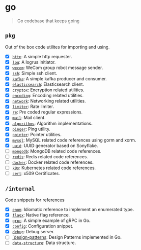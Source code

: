# go

> Go codebase that keeps going

## `pkg`

Out of the box code utilites for importing and using.

- [x] [`http`](./pkg/http/): A simple http requester.
- [x] [`log`](./pkg/log/): A logrus initiator.
- [x] [`wecom`](./pkg/wecom/): WeCom group robot message sender.
- [x] [`ssh`](./pkg/ssh/): Simple ssh client.
- [x] [`kafka`](./pkg/kafka/): A simple kafka producer and consumer.
- [x] [`elasticsearch`](./pkg/es/): Elasticsearch client.
- [x] [`cryptox`](./pkg/cryptox/): Encryption related utilities.
- [x] [`encoding`](./pkg/encoding/): Encoding related utilities.
- [x] [`network`](./pkg/network/): Networking related utilities.
- [x] [`limiter`](./pkg/limiter/): Rate limiter.
- [x] [`re`](./pkg/re/): Pre coded regular expressions.
- [x] [`mail`](./pkg/mail/): Mail client.
- [x] [`algorithms`](./pkg/algorithms/): Algorithm implementations.
- [x] [`pinger`](./pkg/pinger/): Ping utility.
- [x] [`pointer`](./pkg/pointer/): Pointer utilities.
- [x] [`mysql`](./pkg/mysql/): MySQL related code references using gorm and xorm.
- [x] [`uuid`](./pkg/uuid): UUID generator based on Sonyflake.
- [ ] [`mongodb`](.): MongoDB related code references.
- [ ] [`redis`](.): Redis related code references.
- [ ] [`docker`](.): Docker related code references.
- [ ] [`k8s`](.): Kubernetes related code references.
- [ ] [`cert`](.): x509 Certificates.

## `/internal`

Code snippets for references

- [x] [`enum`](./internal/enum/): Idiomatic reference to implement an enumerated type.
- [x] [`flagx`](./internal/flagx): Native flag reference.
- [x] [`grpc`](./internal/grpc/): A simple example of gRPC in Go.
- [x] [`config`](./internal/config/): Configuration snippet.
- [x] [`debug`](./internal/debug/): Debug server.
- [ ] [`design-patterns](.): Design Patterns implemented in Go.
- [ ] [`data-structure`](.): Data structure.
